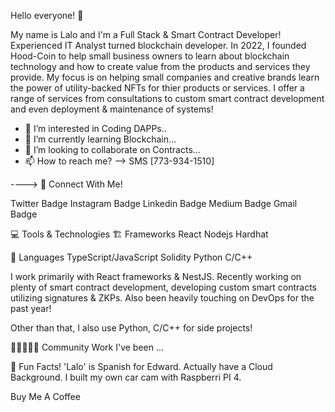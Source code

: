 Hello everyone! 👋

My name is Lalo and I'm a Full Stack & Smart Contract Developer! 
Experienced IT Analyst turned blockchain developer. In 2022, I founded Hood-Coin to help small business owners to learn about blockchain technology and how to create value from the products and services they provide. My focus is on helping small companies and creative brands learn the power of utility-backed NFTs for thier products or services. I offer a range of services from consultations to custom smart contract development and even deployment & maintenance of systems!

- 👀 I’m interested in Coding DAPPs..
- 🌱 I’m currently learning Blockchain...
- 💞️ I’m looking to collaborate on Contracts...
- 📫 How to reach me? --> SMS [773-934-1510]

<!---
lalohamb/lalohamb is a ✨ special ✨ repository because its `README.md` (this file) appears on your GitHub profile.
You can click the Preview link to take a look at your changes.
--->
---->
📱 Connect With Me!

Twitter Badge Instagram Badge Linkedin Badge Medium Badge Gmail Badge

💻 Tools & Technologies
🏗 Frameworks
React
Nodejs
Hardhat

🧪 Languages
TypeScript/JavaScript
Solidity
Python
C/C++


I work primarily with React frameworks & NestJS. Recently working on plenty of smart contract development, developing custom smart contracts utilizing signatures & ZKPs. Also been heavily touching on DevOps for the past year!

Other than that, I also use Python, C/C++ for side projects!


🧑🏿‍🤝‍🧑🏽 Community Work
I've been ...



🍻 Fun Facts!
'Lalo' is Spanish for Edward. 
Actually have a Cloud Background.
I built my own car cam with Raspberri PI 4.


Buy Me A Coffee

